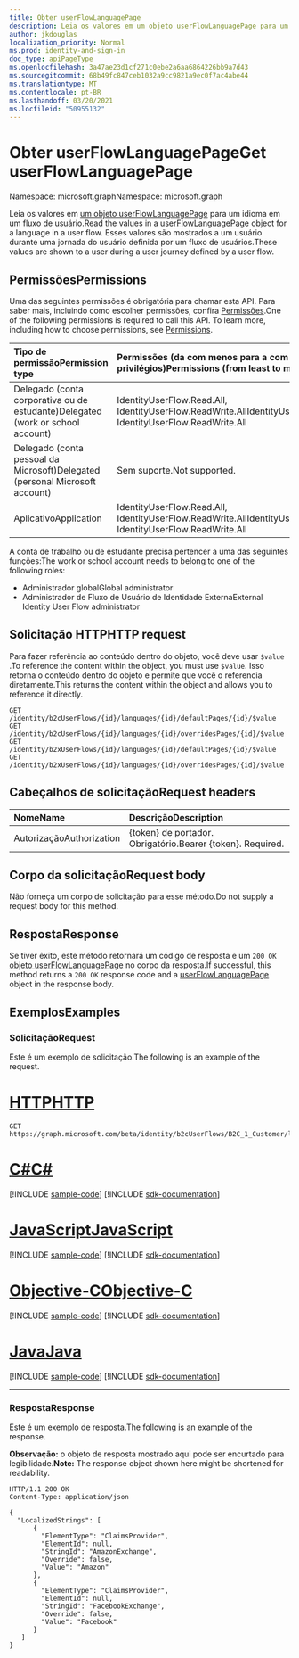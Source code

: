 ```yaml
---
title: Obter userFlowLanguagePage
description: Leia os valores em um objeto userFlowLanguagePage para um idioma em um fluxo de usuário.
author: jkdouglas
localization_priority: Normal
ms.prod: identity-and-sign-in
doc_type: apiPageType
ms.openlocfilehash: 3a47ae23d1cf271c0ebe2a6aa6864226bb9a7d43
ms.sourcegitcommit: 68b49fc847ceb1032a9cc9821a9ec0f7ac4abe44
ms.translationtype: MT
ms.contentlocale: pt-BR
ms.lasthandoff: 03/20/2021
ms.locfileid: "50955132"
---
```

# <a name="get-userflowlanguagepage"></a><span data-ttu-id="8ba76-103">Obter userFlowLanguagePage</span><span class="sxs-lookup"><span data-stu-id="8ba76-103">Get userFlowLanguagePage</span></span>

<span data-ttu-id="8ba76-104">Namespace: microsoft.graph</span><span class="sxs-lookup"><span data-stu-id="8ba76-104">Namespace: microsoft.graph</span></span>

<span data-ttu-id="8ba76-105">Leia os valores em [um objeto userFlowLanguagePage](../resources/userflowlanguagepage.md) para um idioma em um fluxo de usuário.</span><span class="sxs-lookup"><span data-stu-id="8ba76-105">Read the values in a [userFlowLanguagePage](../resources/userflowlanguagepage.md) object for a language in a user flow.</span></span> <span data-ttu-id="8ba76-106">Esses valores são mostrados a um usuário durante uma jornada do usuário definida por um fluxo de usuários.</span><span class="sxs-lookup"><span data-stu-id="8ba76-106">These values are shown to a user during a user journey defined by a user flow.</span></span>

## <a name="permissions"></a><span data-ttu-id="8ba76-107">Permissões</span><span class="sxs-lookup"><span data-stu-id="8ba76-107">Permissions</span></span>

<span data-ttu-id="8ba76-p102">Uma das seguintes permissões é obrigatória para chamar esta API. Para saber mais, incluindo como escolher permissões, confira [Permissões](/graph/permissions-reference).</span><span class="sxs-lookup"><span data-stu-id="8ba76-p102">One of the following permissions is required to call this API. To learn more, including how to choose permissions, see [Permissions](/graph/permissions-reference).</span></span>

|<span data-ttu-id="8ba76-110">Tipo de permissão</span><span class="sxs-lookup"><span data-stu-id="8ba76-110">Permission type</span></span>      | <span data-ttu-id="8ba76-111">Permissões (da com menos para a com mais privilégios)</span><span class="sxs-lookup"><span data-stu-id="8ba76-111">Permissions (from least to most privileged)</span></span>              |
|:--------------------|:---------------------------------------------------------|
|<span data-ttu-id="8ba76-112">Delegado (conta corporativa ou de estudante)</span><span class="sxs-lookup"><span data-stu-id="8ba76-112">Delegated (work or school account)</span></span>|<span data-ttu-id="8ba76-113">IdentityUserFlow.Read.All, IdentityUserFlow.ReadWrite.All</span><span class="sxs-lookup"><span data-stu-id="8ba76-113">IdentityUserFlow.Read.All, IdentityUserFlow.ReadWrite.All</span></span>|
|<span data-ttu-id="8ba76-114">Delegado (conta pessoal da Microsoft)</span><span class="sxs-lookup"><span data-stu-id="8ba76-114">Delegated (personal Microsoft account)</span></span>| <span data-ttu-id="8ba76-115">Sem suporte.</span><span class="sxs-lookup"><span data-stu-id="8ba76-115">Not supported.</span></span>|
|<span data-ttu-id="8ba76-116">Aplicativo</span><span class="sxs-lookup"><span data-stu-id="8ba76-116">Application</span></span>|<span data-ttu-id="8ba76-117">IdentityUserFlow.Read.All, IdentityUserFlow.ReadWrite.All</span><span class="sxs-lookup"><span data-stu-id="8ba76-117">IdentityUserFlow.Read.All, IdentityUserFlow.ReadWrite.All</span></span>|

<span data-ttu-id="8ba76-118">A conta de trabalho ou de estudante precisa pertencer a uma das seguintes funções:</span><span class="sxs-lookup"><span data-stu-id="8ba76-118">The work or school account needs to belong to one of the following roles:</span></span>

* <span data-ttu-id="8ba76-119">Administrador global</span><span class="sxs-lookup"><span data-stu-id="8ba76-119">Global administrator</span></span>
* <span data-ttu-id="8ba76-120">Administrador de Fluxo de Usuário de Identidade Externa</span><span class="sxs-lookup"><span data-stu-id="8ba76-120">External Identity User Flow administrator</span></span>

## <a name="http-request"></a><span data-ttu-id="8ba76-121">Solicitação HTTP</span><span class="sxs-lookup"><span data-stu-id="8ba76-121">HTTP request</span></span>

<span data-ttu-id="8ba76-122">Para fazer referência ao conteúdo dentro do objeto, você deve usar `$value` .</span><span class="sxs-lookup"><span data-stu-id="8ba76-122">To reference the content within the object, you must use `$value`.</span></span> <span data-ttu-id="8ba76-123">Isso retorna o conteúdo dentro do objeto e permite que você o referencia diretamente.</span><span class="sxs-lookup"><span data-stu-id="8ba76-123">This returns the content within the object and allows you to reference it directly.</span></span>

<!-- {
  "blockType": "ignored"
}
-->

``` http
GET /identity/b2cUserFlows/{id}/languages/{id}/defaultPages/{id}/$value
GET /identity/b2cUserFlows/{id}/languages/{id}/overridesPages/{id}/$value
GET /identity/b2xUserFlows/{id}/languages/{id}/defaultPages/{id}/$value
GET /identity/b2xUserFlows/{id}/languages/{id}/overridesPages/{id}/$value
```

## <a name="request-headers"></a><span data-ttu-id="8ba76-124">Cabeçalhos de solicitação</span><span class="sxs-lookup"><span data-stu-id="8ba76-124">Request headers</span></span>

|<span data-ttu-id="8ba76-125">Nome</span><span class="sxs-lookup"><span data-stu-id="8ba76-125">Name</span></span>|<span data-ttu-id="8ba76-126">Descrição</span><span class="sxs-lookup"><span data-stu-id="8ba76-126">Description</span></span>|
|:---|:---|
|<span data-ttu-id="8ba76-127">Autorização</span><span class="sxs-lookup"><span data-stu-id="8ba76-127">Authorization</span></span>|<span data-ttu-id="8ba76-p104">{token} de portador. Obrigatório.</span><span class="sxs-lookup"><span data-stu-id="8ba76-p104">Bearer {token}. Required.</span></span>|

## <a name="request-body"></a><span data-ttu-id="8ba76-130">Corpo da solicitação</span><span class="sxs-lookup"><span data-stu-id="8ba76-130">Request body</span></span>

<span data-ttu-id="8ba76-131">Não forneça um corpo de solicitação para esse método.</span><span class="sxs-lookup"><span data-stu-id="8ba76-131">Do not supply a request body for this method.</span></span>

## <a name="response"></a><span data-ttu-id="8ba76-132">Resposta</span><span class="sxs-lookup"><span data-stu-id="8ba76-132">Response</span></span>

<span data-ttu-id="8ba76-133">Se tiver êxito, este método retornará um código de resposta e um `200 OK` [objeto userFlowLanguagePage](../resources/userflowlanguagepage.md) no corpo da resposta.</span><span class="sxs-lookup"><span data-stu-id="8ba76-133">If successful, this method returns a `200 OK` response code and a [userFlowLanguagePage](../resources/userflowlanguagepage.md) object in the response body.</span></span>

## <a name="examples"></a><span data-ttu-id="8ba76-134">Exemplos</span><span class="sxs-lookup"><span data-stu-id="8ba76-134">Examples</span></span>

### <a name="request"></a><span data-ttu-id="8ba76-135">Solicitação</span><span class="sxs-lookup"><span data-stu-id="8ba76-135">Request</span></span>

<span data-ttu-id="8ba76-136">Este é um exemplo de solicitação.</span><span class="sxs-lookup"><span data-stu-id="8ba76-136">The following is an example of the request.</span></span>


# <a name="http"></a>[<span data-ttu-id="8ba76-137">HTTP</span><span class="sxs-lookup"><span data-stu-id="8ba76-137">HTTP</span></span>](#tab/http)
<!-- {
  "blockType": "request",
  "name": "get_userflowlanguagepage_3"
}
-->

``` http
GET https://graph.microsoft.com/beta/identity/b2cUserFlows/B2C_1_Customer/languages/en/defaultPages/idpselections/$value
```
# <a name="c"></a>[<span data-ttu-id="8ba76-138">C#</span><span class="sxs-lookup"><span data-stu-id="8ba76-138">C#</span></span>](#tab/csharp)
[!INCLUDE [sample-code](../includes/snippets/csharp/get-userflowlanguagepage-3-csharp-snippets.md)]
[!INCLUDE [sdk-documentation](../includes/snippets/snippets-sdk-documentation-link.md)]

# <a name="javascript"></a>[<span data-ttu-id="8ba76-139">JavaScript</span><span class="sxs-lookup"><span data-stu-id="8ba76-139">JavaScript</span></span>](#tab/javascript)
[!INCLUDE [sample-code](../includes/snippets/javascript/get-userflowlanguagepage-3-javascript-snippets.md)]
[!INCLUDE [sdk-documentation](../includes/snippets/snippets-sdk-documentation-link.md)]

# <a name="objective-c"></a>[<span data-ttu-id="8ba76-140">Objective-C</span><span class="sxs-lookup"><span data-stu-id="8ba76-140">Objective-C</span></span>](#tab/objc)
[!INCLUDE [sample-code](../includes/snippets/objc/get-userflowlanguagepage-3-objc-snippets.md)]
[!INCLUDE [sdk-documentation](../includes/snippets/snippets-sdk-documentation-link.md)]

# <a name="java"></a>[<span data-ttu-id="8ba76-141">Java</span><span class="sxs-lookup"><span data-stu-id="8ba76-141">Java</span></span>](#tab/java)
[!INCLUDE [sample-code](../includes/snippets/java/get-userflowlanguagepage-3-java-snippets.md)]
[!INCLUDE [sdk-documentation](../includes/snippets/snippets-sdk-documentation-link.md)]

---


### <a name="response"></a><span data-ttu-id="8ba76-142">Resposta</span><span class="sxs-lookup"><span data-stu-id="8ba76-142">Response</span></span>

<span data-ttu-id="8ba76-143">Este é um exemplo de resposta.</span><span class="sxs-lookup"><span data-stu-id="8ba76-143">The following is an example of the response.</span></span>

<span data-ttu-id="8ba76-144">**Observação:** o objeto de resposta mostrado aqui pode ser encurtado para legibilidade.</span><span class="sxs-lookup"><span data-stu-id="8ba76-144">**Note:** The response object shown here might be shortened for readability.</span></span>
<!-- {
  "blockType": "response",
  "truncated": true,
  "@odata.type": "microsoft.graph.userFlowLanguagePage"
}
-->

``` http
HTTP/1.1 200 OK
Content-Type: application/json

{
  "LocalizedStrings": [
      {
        "ElementType": "ClaimsProvider",
        "ElementId": null,
        "StringId": "AmazonExchange",
        "Override": false,
        "Value": "Amazon"
      },
      {
        "ElementType": "ClaimsProvider",
        "ElementId": null,
        "StringId": "FacebookExchange",
        "Override": false,
        "Value": "Facebook"
      }
   ]
}
```
